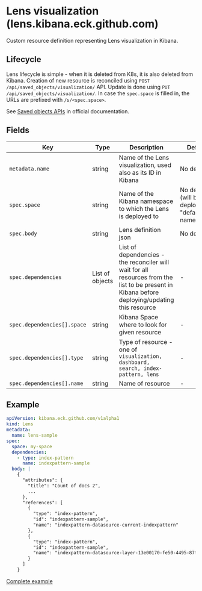 # Lens visualization (lens.kibana.eck.github.com)

Custom resource definition representing Lens visualization in Kibana.

## Lifecycle

Lens lifecycle is simple - when it is deleted from K8s, it is also deleted from Kibana. Creation of
new resource is reconciled using `POST /api/saved_objects/visualization/` API. Update is done using
`PUT /api/saved_objects/visualization/`. In case the `spec.space` is filled in, the URLs are prefixed
with `/s/<spec.space>`.

See [Saved objects APIs](https://www.elastic.co/guide/en/kibana/master/saved-objects-api.html) in official documentation.

## Fields

| Key                         | Type            | Description                                                                                                                                     | Default                                              |
|-----------------------------|-----------------|-------------------------------------------------------------------------------------------------------------------------------------------------|------------------------------------------------------|
| `metadata.name`             | string          | Name of the Lens visualization, used also as its ID in Kibana                                                                                   | No default                                           |
| `spec.space`                | string          | Name of the Kibana namespace to which the Lens is deployed to                                                                                   | No default (will be deployed to "default" namespace) |
| `spec.body`                 | string          | Lens definition json                                                                                                                            | No default                                           |
| `spec.dependencies`         | List of objects | List of dependencies - the reconciler will wait for all resources from the list to be present in Kibana before deploying/updating this resource | -                                                    |                                                 |
| `spec.dependencies[].space` | string          | Kibana Space where to look for given resource                                                                                                   | -                                                    |
| `spec.dependencies[].type`  | string          | Type of resource - one of `visualization, dashboard, search, index-pattern, lens`                                                               | -                                                    |
| `spec.dependencies[].name`  | string          | Name of resource                                                                                                                                | -                                                    |

## Example

```yaml
apiVersion: kibana.eck.github.com/v1alpha1
kind: Lens
metadata:
  name: lens-sample
spec:
  space: my-space
  dependencies:
    - type: index-pattern
      name: indexpattern-sample
  body: |
    {
      "attributes": {
        "title": "Count of docs 2",
        ...
      },
      "references": [
        {
          "type": "index-pattern",
          "id": "indexpattern-sample",
          "name": "indexpattern-datasource-current-indexpattern"
        },
        {
          "type": "index-pattern",
          "id": "indexpattern-sample",
          "name": "indexpattern-datasource-layer-13e00170-fe50-4495-87ff-048934afece1"
        }
      ]
    }
```

[Complete example](../config/samples/kibana.eck_v1alpha1_lens.yaml)
